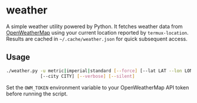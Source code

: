 # weather

A simple weather utility powered by Python. It fetches weather data from
[OpenWeatherMap](https://openweathermap.org/) using your current location
reported by `termux-location`. Results are cached in `~/.cache/weather.json`
for quick subsequent access.

## Usage

```bash
./weather.py -u metric|imperial|standard [--force] [--lat LAT --lon LON]
             [--city CITY] [--verbose] [--silent]
```

Set the `OWM_TOKEN` environment variable to your OpenWeatherMap API token
before running the script.
